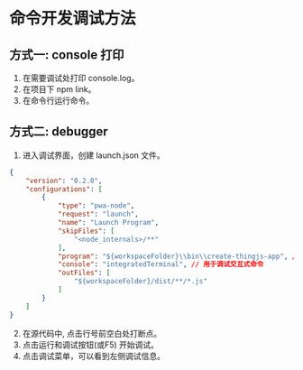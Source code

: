 # 命令开发调试方法

## 方式一: console 打印

1. 在需要调试处打印 console.log。
2. 在项目下 npm link。
3. 在命令行运行命令。

## 方式二: debugger

1. 进入调试界面，创建 launch.json 文件。

```json
{
    "version": "0.2.0",
    "configurations": [
        {
            "type": "pwa-node",
            "request": "launch",
            "name": "Launch Program",
            "skipFiles": [
                "<node_internals>/**"
            ],
            "program": "${workspaceFolder}\\bin\\create-thingjs-app", // 配置调试入口文件
            "console": "integratedTerminal", // 用于调试交互式命令
            "outFiles": [
                "${workspaceFolder}/dist/**/*.js"
            ]
        }
    ]
}
```

2. 在源代码中, 点击行号前空白处打断点。
3. 点击运行和调试按钮(或F5) 开始调试。
4. 点击调试菜单，可以看到左侧调试信息。
